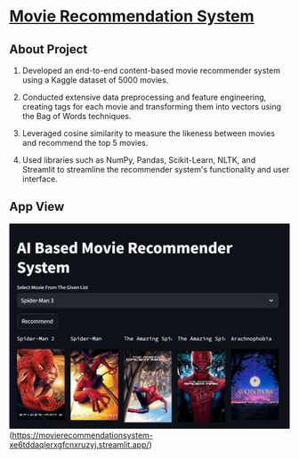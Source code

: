 
# [Movie Recommendation System](https://movierecommendationsystem-xe6tddaqlerxgfcnxruzyj.streamlit.app/)

## About Project

1. Developed an end-to-end content-based movie recommender system using a Kaggle dataset of 5000 movies.

2. Conducted extensive data preprocessing and feature engineering, creating tags for each movie and transforming them into vectors using the Bag of Words techniques.
 
3. Leveraged cosine similarity to measure the likeness between movies and recommend the top 5 movies.

4. Used libraries such as NumPy, Pandas, Scikit-Learn, NLTK, and Streamlit to streamline the recommender system's functionality and user interface. 





## App View

![(https://movierecommendationsystem-xe6tddaqlerxgfcnxruzyj.streamlit.app/)](app_interface.png)(https://movierecommendationsystem-xe6tddaqlerxgfcnxruzyj.streamlit.app/)

